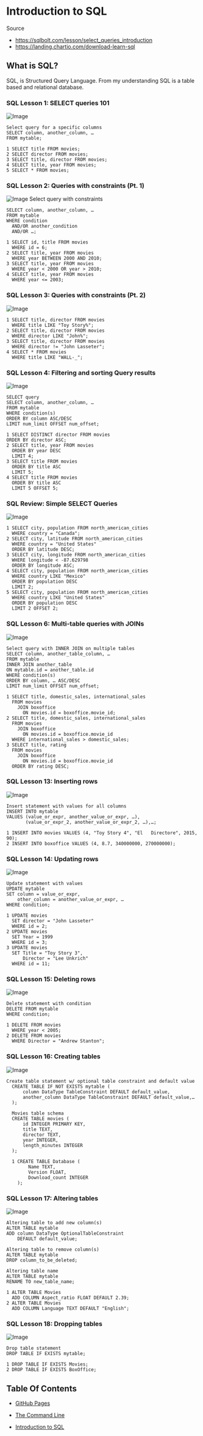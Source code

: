 # Introduction to SQL

Source 
- https://sqlbolt.com/lesson/select_queries_introduction
- https://landing.chartio.com/download-learn-sql

## What is SQL?
SQL, is Structured Query Language. From my understanding SQL is a table based and relational database.

### SQL Lesson 1: SELECT queries 101

![Image](./img/SQL-Lesson-1.png)

    Select query for a specific columns
    SELECT column, another_column, …
    FROM mytable;

    1 SELECT title FROM movies;
    2 SELECT director FROM movies;
    3 SELECT title, director FROM movies;
    4 SELECT title, year FROM movies;
    5 SELECT * FROM movies;

### SQL Lesson 2: Queries with constraints (Pt. 1)

![Image](./img/SQL-Lesson-2.png)
Select query with constraints

    SELECT column, another_column, …
    FROM mytable
    WHERE condition
      AND/OR another_condition
      AND/OR …;
  
    1 SELECT id, title FROM movies 
      WHERE id = 6;
    2 SELECT title, year FROM movies
      WHERE year BETWEEN 2000 AND 2010;
    3 SELECT title, year FROM movies
      WHERE year < 2000 OR year > 2010;
    4 SELECT title, year FROM movies
      WHERE year <= 2003;

### SQL Lesson 3: Queries with constraints (Pt. 2)

![Image](./img/SQL-Lesson-3.png)

    1 SELECT title, director FROM movies 
      WHERE title LIKE "Toy Story%";
    2 SELECT title, director FROM movies 
      WHERE director LIKE "John%";
    3 SELECT title, director FROM movies 
      WHERE director != "John Lasseter";
    4 SELECT * FROM movies 
      WHERE title LIKE "WALL-_";

### SQL Lesson 4: Filtering and sorting Query results

![Image](./img/SQL-Lesson-4.png)

    SELECT query
    SELECT column, another_column, …
    FROM mytable
    WHERE condition(s)
    ORDER BY column ASC/DESC
    LIMIT num_limit OFFSET num_offset;

    1 SELECT DISTINCT director FROM movies
    ORDER BY director ASC;
    2 SELECT title, year FROM movies
      ORDER BY year DESC
      LIMIT 4;
    3 SELECT title FROM movies
      ORDER BY title ASC
      LIMIT 5;
    4 SELECT title FROM movies
      ORDER BY title ASC
      LIMIT 5 OFFSET 5;

### SQL Review: Simple SELECT Queries 

![Image](./img/SQL-Lesson-5.png)

    1 SELECT city, population FROM north_american_cities
      WHERE country = "Canada";
    2 SELECT city, latitude FROM north_american_cities
      WHERE country = "United States"
      ORDER BY latitude DESC;
    3 SELECT city, longitude FROM north_american_cities
      WHERE longitude < -87.629798
      ORDER BY longitude ASC;
    4 SELECT city, population FROM north_american_cities
      WHERE country LIKE "Mexico"
      ORDER BY population DESC
      LIMIT 2;
    5 SELECT city, population FROM north_american_cities
      WHERE country LIKE "United States"
      ORDER BY population DESC
      LIMIT 2 OFFSET 2;

### SQL Lesson 6: Multi-table queries with JOINs

![Image](./img/SQL-Lesson-6.png)

    Select query with INNER JOIN on multiple tables
    SELECT column, another_table_column, …
    FROM mytable
    INNER JOIN another_table 
    ON mytable.id = another_table.id
    WHERE condition(s)
    ORDER BY column, … ASC/DESC
    LIMIT num_limit OFFSET num_offset;

    1 SELECT title, domestic_sales, international_sales 
      FROM movies
        JOIN boxoffice
          ON movies.id = boxoffice.movie_id;
    2 SELECT title, domestic_sales, international_sales
      FROM movies
        JOIN boxoffice
          ON movies.id = boxoffice.movie_id
      WHERE international_sales > domestic_sales;
    3 SELECT title, rating
      FROM movies
        JOIN boxoffice
          ON movies.id = boxoffice.movie_id
      ORDER BY rating DESC;

### SQL Lesson 13: Inserting rows

![Image](./img/SQL-Lesson-13.png)

    Insert statement with values for all columns
    INSERT INTO mytable
    VALUES (value_or_expr, another_value_or_expr, …),
           (value_or_expr_2, another_value_or_expr_2, …),…;

    1 INSERT INTO movies VALUES (4, "Toy Story 4", "El   Directore", 2015, 90);
    2 INSERT INTO boxoffice VALUES (4, 8.7, 340000000, 270000000);

### SQL Lesson 14: Updating rows

![Image](./img/SQL-Lesson-14.png)

    Update statement with values
    UPDATE mytable
    SET column = value_or_expr, 
        other_column = another_value_or_expr, …
    WHERE condition;
    
    1 UPDATE movies
      SET director = "John Lasseter"
      WHERE id = 2;
    2 UPDATE movies
      SET Year = 1999
      WHERE id = 3;
    3 UPDATE movies
      SET Title = "Toy Story 3",
          Director = "Lee Unkrich"
      WHERE id = 11;

### SQL Lesson 15: Deleting rows

![Image](./img/SQL-Lesson-15.png)

    Delete statement with condition
    DELETE FROM mytable
    WHERE condition;
    
    1 DELETE FROM movies
      WHERE year < 2005;
    2 DELETE FROM movies
      WHERE Director = "Andrew Stanton";

### SQL Lesson 16: Creating tables

![Image](./img/SQL-Lesson-16.png)

    Create table statement w/ optional table constraint and default value
      CREATE TABLE IF NOT EXISTS mytable (
          column DataType TableConstraint DEFAULT default_value,
          another_column DataType TableConstraint DEFAULT default_value,…
      );

      Movies table schema
      CREATE TABLE movies (
          id INTEGER PRIMARY KEY,
          title TEXT,
          director TEXT,
          year INTEGER, 
          length_minutes INTEGER
      );

      1 CREATE TABLE Database (
            Name TEXT,
            Version FLOAT,
            Download_count INTEGER
        );

### SQL Lesson 17: Altering tables

![Image](./img/SQL-Lesson-17.png)

    Altering table to add new column(s)
    ALTER TABLE mytable
    ADD column DataType OptionalTableConstraint 
        DEFAULT default_value;

    Altering table to remove column(s)
    ALTER TABLE mytable
    DROP column_to_be_deleted;

    Altering table name
    ALTER TABLE mytable
    RENAME TO new_table_name;

    1 ALTER TABLE Movies
      ADD COLUMN Aspect_ratio FLOAT DEFAULT 2.39;
    2 ALTER TABLE Movies
      ADD COLUMN Language TEXT DEFAULT "English";

### SQL Lesson 18: Dropping tables

![Image](./img/SQL-Lesson-18.png)

    Drop table statement
    DROP TABLE IF EXISTS mytable;

    1 DROP TABLE IF EXISTS Movies;
    2 DROP TABLE IF EXISTS BoxOffice;

## Table Of Contents

- [GitHub Pages](https://github.com/harfrancois/401-reeading-notes)

- [The Command Line](./terminal.md)

- [Introduction to SQL](./SQL.md)